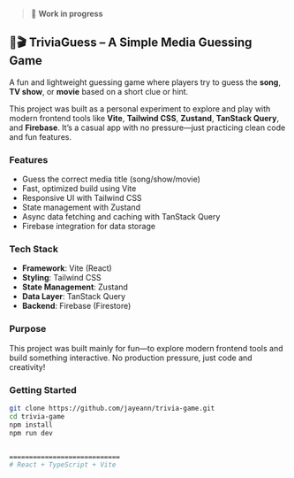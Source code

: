 
> 🚧 **Work in progress** 

## 🎵🎬 TriviaGuess – A Simple Media Guessing Game

A fun and lightweight guessing game where players try to guess the **song**, **TV show**, or **movie** based on a short clue or hint.

This project was built as a personal experiment to explore and play with modern frontend tools like **Vite**, **Tailwind CSS**, **Zustand**, **TanStack Query**, and **Firebase**. It’s a casual app with no pressure—just practicing clean code and fun features.

### Features

- Guess the correct media title (song/show/movie)
- Fast, optimized build using Vite
- Responsive UI with Tailwind CSS
- State management with Zustand
- Async data fetching and caching with TanStack Query
- Firebase integration for data storage

### Tech Stack

- **Framework**: Vite (React)
- **Styling**: Tailwind CSS
- **State Management**: Zustand
- **Data Layer**: TanStack Query
- **Backend**: Firebase (Firestore)

### Purpose

This project was built mainly for fun—to explore modern frontend tools and build something interactive. No production pressure, just code and creativity!

### Getting Started

```bash
git clone https://github.com/jayeann/trivia-game.git
cd trivia-game
npm install
npm run dev


============================
# React + TypeScript + Vite
